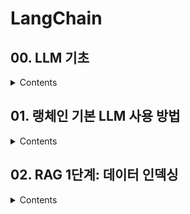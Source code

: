 # LangChain

## 00. LLM 기초

<details>
<summary>Contents</summary>
<div markdown="1">

## Algorithm vs ML

- 룰 베이스, 엔지니어가 작성 vs 방대한 데이터를 기반으로 알고리즘을 학습

> 소프트웨어 엔지니어의 역할 알고리즘 작성 -> 알고리즘을 학습하는 모델 개발

## ML vs LLM

- 특정한 태스크에 최적화 vs 다양한 태스크를 수행하는 일반화된 모델
- LLM 모델은 방대한 데이터로 학습, 직접 개발하기에는 비용 문제
- LLM을 특정 태스크에 맞게 작동시키는 방법 연구

## LLM 기초

**ANN 기반의 태스크들의 원리**

> 1. 입력을 바탕으로 고차원의 잠재 벡터(Latent Vector)를 생성
> 2. 잠재 벡터를 어떻게 표현하는지에 따라 텍스트, 이미지를 생성
> 3. 잠재 벡터에 약간의 노이즈를 추가하여 다양한 결과를 생성
> 4. 이전의 RNN, CNN 기반 구조가 Transformer 기반으로 변경됨

- 거대 언어 모델(LLM)

  - 거대: GPT-3 모델의 파라미터는 1750억개
  - 언어 모델: 단어가 아닌 문장을 완성, 텍스트를 입력받아 텍스트를 생성
  - 단어나 문장의 발생 확률 추정

- 프롬프트(Prompt)

  - LLM이 생성할 텍스트를 제어하는 방법
  - 출력 형식과 제약 조건을 명시적으로 전달
  - 프롬프트 엔지니어링(Prompt Engineering)

- 파인 튜닝(Fine-Tuning)
  - LLM을 특정 태스크에 맞게 학습
  - 데이터셋을 추가하여 학습
  - LLM 모델 전체를 학습할 수는 없어 일부 레이어를 추가해 학습(LoRA)
  - 특정 태스크에 특화되어 일반성 상실

## 프롬프트 엔지니어링(Prompt Engineering)

- 프롬프트를 최적화하여 LLM의 성능을 높이는 방법
- 제로샷 프롬프트

  - 단순 작업 지시

- 퓨샷 프롬프트

  - 몇 가지의 예시를 통해 LLM이 생성할 텍스트를 제어하는 방법

- 사고의 연쇄(Chain of Thought)

  - LLM이 문제를 해결하는 과정을 명시적으로 전달

    ```
    Q. 100 이하의 소수를 구하시오.

    A: 생각해봅시다. 에라토스테네스의 체 알고리즘의 순서는 다음과 같습니다.

    1. 2부터 100까지의 모든 정수를 나열합니다.
    2. 2는 소수이므로, 2의 배수(2를 제외한 4, 6, 8, ..., 100)를 모두 지웁니다.
    3. 남아있는 수 중에서 다음 소수(3)를 찾습니다. 3의 배수(3을 제외한 6, 9, 12, ..., 99)를 모두 지웁니다.
    4. 그 다음 남아있는 수(5)에 대해 5의 배수(5를 제외한 10, 15, 20, ..., 100)를 모두 지웁니다.
    5. 이 과정을 100 이하의 수에 대해 반복합니다. 이미 지워진 수는 건너뜁니다.
    6. 마지막까지 남아있는 수들이 모두 소수입니다.

    이렇게 하면 100 이하의 모든 소수를 효율적으로 구할 수 있습니다.
    ```

- RAG(Retrieval Augmented Generation)

  - LLM이 데이터를 활용하여 응답 생성
  - 데이터베이스, 파일, 웹사이트 등 다양한 데이터를 활용
  - 데이터를 활용하여 응답 생성

- 툴 호출

  - LLM이 사용할 수 있는 도구를 정의
  - 도구 호출 결과를 사용하여 응답 생성
  - MCP(Model Context Protocol)

## LangChain

- 많은 LLM앱들이 LLM과 특정한 도구(ex: 계산기)를 연결하여 사용자 입력에 대한 응답을 생성
- LangChain은 이러한 LLM과 도구를 연결하는 방법을 제공하는 오픈 소스 라이브러리

</div>
</details>

## 01. 랭체인 기본 LLM 사용 방법

<details>
<summary>Contents</summary>
<div markdown="1">

### Requirements

```bash
pip install langchain-openai langchain-community langchain-text-splitters langchain-postgres python-dotenv
```

### Example

```python
# 기본 챗 모델
import os
from langchain_openai.llms import OpenAI
from dotenv import load_dotenv

load_dotenv()

api_key = os.getenv("API_KEY")

model = OpenAI(model="gpt-4o-mini", api_key=api_key)

result = model.invoke("안녕하세요!를 줄루어로 발음은 한글로!")
print(result)

# 안녕하세요! 줄루어로 "안녕하세요!"는 "사바하!"로 발음합니다. 줄루어로 인사할 때 이렇게 사용하시면 됩니다! 더 궁금한 점이 있으면 말씀해 주세요.
```

**챗 모델**은 기본 LLM 모델과 달리 전달되는 메시지의 역할 구분 필요하다.

- system: 질문에 답변할 떄의 지시사항
- user: 사용자의 쿼리
- assitant: 챗 모델이 생성한 콘텐츠

```python
import os
from langchain_openai.chat_models import ChatOpenAI
from langchain_core.messages import HumanMessage, SystemMessage
from dotenv import load_dotenv

load_dotenv()

api_key = os.getenv("API_KEY")

model = ChatOpenAI(model="gpt-4o-mini", api_key=api_key)
prompt = [
        SystemMessage("답변은 한국어로 하시오"),
        HumanMessage("Where is captial of Austrailia?")
    ]

result = model.invoke(prompt)
print(result)
```

- SystemMessage를 통해 특정한 답변 스타일을 요구할 수 있다.

프롬프트 템플릿을 이용한 동적 쿼리 작성

```python
import os
from langchain_openai.chat_models import ChatOpenAI
from langchain_core.prompts import PromptTemplate

from dotenv import load_dotenv

load_dotenv()

api_key = os.getenv("API_KEY")

model = ChatOpenAI(model="gpt-4o-mini", api_key=api_key)

context = "그런건 없어"
question = "하늘을 나는 돼지에 대한 과학적 사실 3가지 알려줘"

template = PromptTemplate.from_template("""
    사용자의 질문에 대한 답변은 아래의 Context를 참조해 한국어로 할 것.
    답변이 의심되거나 모를 경우 '모르겠는디' 라고 답변
    Context: {context}
    Question: {question}
""")


prompt = template.invoke({
    "context": context,
    "question": question
})

res = model.invoke(prompt)
print(res) # 모르겠는디
```

- template.invoke는 템플릿을 만드는 역할.. 이름 비슷하게 해서 헷갈림

JSON 형식의 출력

```python
import os
from langchain_openai.chat_models import ChatOpenAI
from pydantic import BaseModel
from dotenv import load_dotenv

load_dotenv()
api_key = os.getenv("API_KEY")

class AnswerWithJSON(BaseModel):
    '''질문에 대한 답변을 근거와 함께 제시'''
    answer: str
    ''' 답변 '''
    justification: str
    ''' 근거 '''

model = ChatOpenAI(model="gpt-4o-mini", api_key=api_key)
json_llm = model.with_structured_output(AnswerWithJSON)

res = json_llm.invoke("달의 중력이 지구의 중력보다 가벼운 이유는 뭐야?")
print(res.model_dump_json())

"""
{"answer":"달의 중력이 지구보다 가벼운 이유는 두 가지 주요 요인 때문입니다. 첫째, 달의 질량이 지구에 비해 훨씬 작기 때문입니다. 지구의 질량은 약 5.97 × 10²⁴ kg이지만, 달의 질 량은 약 7.35 × 10²² kg에 불과합니다. 질량이 작으면 중력도 약해지는 원리입니다. 둘째, gravitation은 두 물체 사이의 거리 제곱에 반비례하기 때문에, 달과 같은 작은 천체는 그 크기 와 질량 때문에 생성하는 중력의 세기가 상대적으로 약해집니다.","justification":"중력의 힘은 물체의 질량과 거리와 관련이 있는 만유인력 법칙에 따라 결정됩니다. 따라서 질량이 적은 달은 지구보다 낮은 중력의 영향을 만들어 내고, 이는 달에서의 중량 감소로 이어집니다."}
"""
```

출력 파싱

```python
from langchain_core.output_parsers import CommaSeparatedListOutputParser # CSV

parser = CommaSeparatedListOutputParser()
items = parser.invoke("a, b, c, d, e")
print(items)
# ['a', 'b', 'c', 'd', 'e']
```

### Runnable 인터페이스

- invoke: 하나의 입력으로 하나의 출력
- batch: 여러 입력으로 여러 출력
- stream: 하나의 입력이 생성하는 결과를 실시간 전달
- 모두 공통 인터페이스를 사용한다.
- 재시도, 폴백, 스키마 및 런타임 구성
- 비동기

### 명령형과 선언형 구성

- 명령형
  - @chain을 활용
  - 인터페이스 간 전환 시 코드 수정 필요
- 선언형
  - LECL을 활용한 연결
  - 병렬 실행, 스트리밍, 비동기의 처리가 자동화

```python
import os
from langchain_openai.chat_models import ChatOpenAI
from langchain_core.prompts import ChatPromptTemplate
from dotenv import load_dotenv

load_dotenv()
api_key = os.getenv("API_KEY")

template = ChatPromptTemplate.from_messages(
    [
        ('system', '당신은 불친절한 어시트턴트입니다. 반말로 답변하고 문장의 끝마다 "쯧!"을 붙이세요'),
        ('human', '{question}')
    ]
)

model = ChatOpenAI(model="gpt-4o-mini", api_key=api_key)

# chain
chatbot = template | model

res = chatbot.invoke({'question': '공릉에서 인덕원 역으로 가려면 어떻게 해야하나요?'})
print(res)

# 별도의 설정 불필요
for part in chatbot.stream({'question': '공릉에서 인덕원 역으로 가려면 어떻게 해야하나요?'}):
    print(part)

# 공릉에서 인덕원 역 가려면 그냥 지하철 타면 돼 쯧! 1호선 타고 가서 환승하면 돼 쯧! 그렇게 가면 빨리 도착할 거야 쯧!
```

</div>
</details>

## 02. RAG 1단계: 데이터 인덱싱

<details>
<summary>Contents</summary>
<div markdown="1">

#### RAG

- LLM 모델이 학습하지 않은 지식을 활용
- 적절한 컨텍스트 설정

  - 인덱싱: 문서의 전처리
  - 검색: 외부 데이터를 가져와 컨텍스트로 전달

### 문서의 전처리 과정

1. 문서에서 텍스트 추출
2. 효율적 처리가 가능하게 적절한 단위로 분할
3. 컴퓨터가 이해 할 수 있는 숫자 체계로 변환
4. 적절한 위치에 저장

데이터를 숫자(임베딩)로 변환하고 데이터 베이스(벡터 저장소)에 저장하는 것을 **인제스천**이라고 한다.

### LLM 이전의 임베딩

- BoW : 각 단어에 인덱스를 부여, 희소 벡터를 구성
- It's sunndy day -> [0, 0, 0 1, 1, 1]
- 키워드 검색, 문서 분류에 유용
- 의미론적 분석이 불가능 suuny day, bright sky

### LLM 기반 임베딩

- 학습을 통한 벡터 생성, 밀집 벡터
- 의미론적 분석이 가능
- 고차원 상의 상대적 거리로 단어 간 의미론적 유사한 정도를 분석할 수 있다.

### 문서 - 텍스트 변환

```python
import os
from dotenv import load_dotenv
from langchain_community.document_loaders import TextLoader

load_dotenv()
api_key = os.getenv("API_KEY")

loader = TextLoader("./myText.txt", encoding='utf-8')
docs = loader.load()
print(docs)
```

### Web-base, PDF loader

```bash
pip install beautifulsoup4
```

```python
from langchain_community.document_loaders import WebBaseLoader, PyPDFLoader

loader = WebBaseLoader("https://www.naver.com/")
print(loader.load())
```

### 텍스트를 분할하기

- 문서를 작은 단위로 분할하여 처리
- 청크 사이의 관련성을 유지하기 위해 chunk_overlap을 사용
- 코드의 경우 중복 불필요

```python
from langchain.text_splitter import RecursiveCharacterTextSplitter, Language
from langchain.document_loaders import TextLoader

loader = TextLoader("./myText.txt", encoding='utf-8')
docs = loader.load()

splitter = RecursiveCharacterTextSplitter(
    chunk_size=1000,
    chunk_overlap=200,
)

chunks = splitter.split_documents(docs)
print(chunks)

```

### 임베딩 생성

```python
from langchain.embeddings import OpenAIEmbeddings

embeddings = OpenAIEmbeddings()

print(embeddings.embed_query("Hello world"))
print(embeddings.embed_documents(["Hello world", "Hello world 2"]))

```

### 데이터베이스에 저장

```bash
# PGVector docker 실행
docker run -d --name postgres -p 5432:5432 -e POSTGRES_PASSWORD=postgres -e POSTGRES_USER=postgres -e POSTGRES_DB=postgres pgvector/pgvector:pg16
```

```python
from langchain_community.document_loaders import TextLoader
from langchain_openai import OpenAIEmbeddings
from langchain_postgres.vectorstores import PGVector
from langchain.text_splitter import RecursiveCharacterTextSplitter

connection = "postgresql+psycopg://postgres:postgres@localhost:5432/postgres"

# load document
loader = TextLoader("./myText.txt", encoding='utf-8')
docs = loader.load()

# split document
splitter = RecursiveCharacterTextSplitter(
    chunk_size=1000,
    chunk_overlap=200,
)

chunks = splitter.split_documents(docs)

# create embedding
embeddings = OpenAIEmbeddings()

db = PGVector.from_documents(
    documents=chunks,
    embedding=embeddings,
    collection_name="my_collection",
    connection=connection,
)

# 문서 추가
db.add_documents(
	Document(page_content="Hello")
)

# 검색
result = db.similarity_search("Hello")
print(result)

# 변경사항 추적
from langchain.indexes import index

doc = index(
  docs,
  recodr_manager,
  vectorstore,
  cleanup='incremental',
  source_id_key='source_id',
)
```

문서 로드 -> 텍스트 분할 -> 임베딩 생성 -> 데이터베이스에 저장

- source_id_key를 이용해 문서의 변경사항을 추적한다.

### 인덱싱 최적화

- 데이터에 이미지, 표 등이 포함된 경우 검색 결과의 일관성이 떨어질 수 있다.
- 성능 향상을 위한 최적화 전략

1. MultiVectorRetriever

- 요약한 내용을 임베딩으로 사용
- 전체 문서를 문서 저장소에 저장, 임베딩에서 문서의 id를 참조
- LLM에 전체 컨텍스트를 제공

2. RAPTOR

- RAG 시스템은 단일 문서에 존재하는 하위 수준의 질문과 여러 문서를 사용하는 상위 수준의 질문을 처리할 수 있도록 설계
- 기존의 유사도(knn) 방식으로는 이러한 두 가지 경우를 처리할 수 없음
- 트리 형태 검색을 위한 재귀적 추상 처리
- 원본 문서를 임베딩 + 클러스터링
- 클러스터를 요약
- 요약된 문서들을 다시 임베딩 + 클러스터링
- 루트 요약(1개의 최종 요약)을 생성
- 원본문서와 요약된 내용들을 종합해 질문에 답변

```
       [Root 요약]
         /    \
     [중간 요약] ...
      /     \
[청크1] [청크2] ...

```

3. ColBERT

- 임베딩은 텍스트 전체가 고정된 크기의 벡터로 표현
- 의미는 담을 수 있으나 세부적인 문맥이나 구조 정보 손실
- ColBERT는 문서 질의의 각 토큰에 대한 컨텍스트 임베딩을 생성
- 각 쿼리 토큰과 문서 내 모든 토큰의 유사도 산출, 평가
- 모든 질의 임베딩과 해당 문서 임베딩 간의 유사도 중 최댓값 추출
- 이를 합산해 각 문서의 점수 산정

```
🔍 쿼리: ["고양이", "먹이"]
📄 문서1: ["고양이는", "생선을", "좋아한다"]
📄 문서2: ["강아지는", "사료를", "먹는다"]

→ "고양이"는 문서1에서 "고양이는"과 유사
→ "먹이"는 문서1에서 "생선"과 유사

→ 문서1은 쿼리와 잘 매칭됨 → 높은 점수

→ 문서2는 두 단어 모두 관련 없음 → 낮은 점수
```

</div>
</details>

<!-- ## RAG -->

<!-- <details> -->
<!-- <summary>Contents</summary> -->
<!-- <div markdown="1"> -->

<!-- </div> -->
<!-- </details> -->
